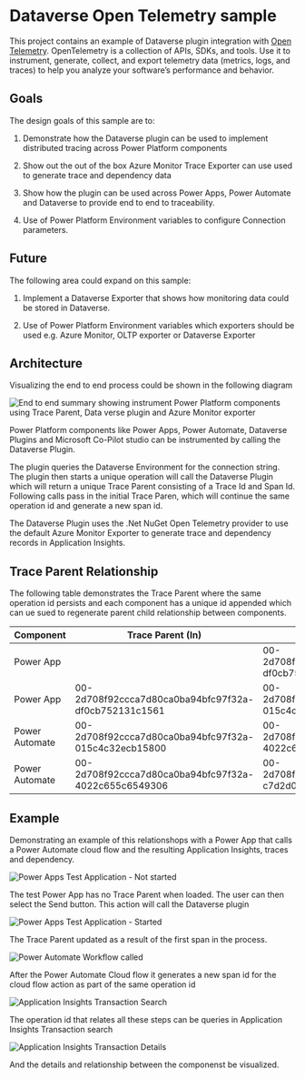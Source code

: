 # Dataverse Open Telemetry sample

This project contains an example of Dataverse plugin integration with [Open Telemetry](https://opentelemetry.io/). OpenTelemetry is a collection of APIs, SDKs, and tools. Use it to instrument, generate, collect, and export telemetry data (metrics, logs, and traces) to help you analyze your software’s performance and behavior.

## Goals

The design goals of this sample are to:

1. Demonstrate how the Dataverse plugin can be used to implement distributed tracing across Power Platform components

2. Show out the out of the box Azure Monitor Trace Exporter can use used to generate trace and dependency data

3. Show how the plugin can be used across Power Apps, Power Automate and Dataverse to provide end to end to traceability.

4. Use of Power Platform Environment variables to configure Connection parameters.

## Future

The following area could expand on this sample:

1. Implement a Dataverse Exporter that shows how monitoring data could be stored in Dataverse.

2. Use of Power Platform Environment variables which exporters should be used e.g. Azure Monitor, OLTP exporter or Dataverse Exporter

## Architecture

Visualizing the end to end process could be shown in the following diagram

![End to end summary showing instrument Power Platform components using Trace Parent, Data verse plugin and Azure Monitor exporter](./docs/media/overview.png)

Power Platform components like Power Apps, Power Automate, Dataverse Plugins and Microsoft Co-Pilot studio can be instrumented by calling the Dataverse Plugin.

The plugin queries the Dataverse Environment for the connection string. The plugin then starts a unique operation will call the Dataverse Plugin which will return a unique Trace Parent consisting of a Trace Id and Span Id. Following calls pass in the initial Trace Paren, which will continue the same operation id and generate a new span id.

The Dataverse Plugin uses the .Net NuGet Open Telemetry provider to use the default Azure Monitor Exporter to generate trace and dependency records in Application Insights.

## Trace Parent Relationship

The following table demonstrates the Trace Parent where the same operation id persists and each component has a unique id appended which can ue sued to regenerate parent child relationship between components.

| Component      | Trace Parent (In)                                    | Trace Parent Out                                     | Message |
|----------------|------------------------------------------------------|------------------------------------------------------|---------|
| Power App      |                                                      | 00-2d708f92ccca7d80ca0ba94bfc97f32a-df0cb752131c1561 | Application Started |
| Power App      | 00-2d708f92ccca7d80ca0ba94bfc97f32a-df0cb752131c1561 | 00-2d708f92ccca7d80ca0ba94bfc97f32a-015c4c32ecb15800 | Button Clicked |
| Power Automate | 00-2d708f92ccca7d80ca0ba94bfc97f32a-015c4c32ecb15800 | 00-2d708f92ccca7d80ca0ba94bfc97f32a-4022c655c6549306 | Flow started |
| Power Automate | 00-2d708f92ccca7d80ca0ba94bfc97f32a-4022c655c6549306 | 00-2d708f92ccca7d80ca0ba94bfc97f32a-c7d2d09caadb0463 | Child Flow started |

## Example

Demonstrating an example of this relationshops with a Power App that calls a Power Automate cloud flow and the resulting Application Insights, traces and dependency.

![Power Apps Test Application - Not started](./docs/media/01-sample-power-app-start.png)

The test Power App has no Trace Parent when loaded. The user can then select the Send button. This action will call the Dataverse plugin 

![Power Apps Test Application - Started](./docs/media/02-PowerApp-Step1.png)

The Trace Parent updated as a result of the first span in the process.

![Power Automate Workflow called](./docs/media/03-Workflow-Called.png)

After the Power Automate Cloud flow it generates a new span id for the cloud flow action as part of the same operation id

![Application Insights Transaction Search](./docs/media/04-ApplicationInsights-TransactionSearch.png)

The operation id that relates all these steps can be queries in Application Insights Transaction search

![Application Insights Transaction Details](./docs/media/05-ApplicationInsights-TransactionDetails.png)

And the details and relationship between the componenst be visualized.
